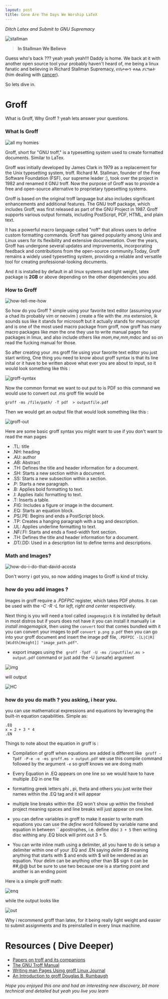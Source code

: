 ```yaml
---
layout: post
title: Gone Are The Days We Worship LaTeX
---
```


*Ditch Latex and Submit to GNU Supremacy*


![stallman](https://i.imgur.com/O5PhDCd.png)

> **In Stallman We Believe**

Guess who's back ??? yeah yeah yeah!!! Daddy is home. We back at it with another open source tool your probably haven't heard of, me being a linux fanatic and believing in Richard Stallman Supremacy, በሽታውን ቀለል ያርግልት (him dealing with [cancer](https://news.itsfoss.com/richard-stallman-battling-cancer/)).


So lets dive in.

# Groff 
What is Groff, Why Groff ? yeah lets answer your questions.

### What Is Groff 

![all my homies](https://i.imgur.com/AuXCRnD.png)

Groff, short for "GNU troff," is a typesetting system used to create formatted documents. Similar to LaTex.

Groff was initially developed by James Clark in 1979 as a replacement for the Unix typesetting system, troff. Richard M. Stallman, founder of the Free Software Foundation (FSF), our supreme leader :), took over the project in 1982 and renamed it GNU troff. Now the purpose of Groff was to provide a free and open-source alternative to proprietary typesetting systems.

Groff is based on the original troff language but also includes significant enhancements and additional features. The GNU troff package, which includes Groff, was first released as part of the GNU Project in 1987. Groff supports various output formats, including PostScript, PDF, HTML, and plain text.

It has a powerful macro language called "roff" that allows users to define custom formatting commands. Groff has gained popularity among Unix and Linux users for its flexibility and extensive documentation. Over the years, Groff has undergone several updates and improvements, incorporating feedback and contributions from the open-source community.Today, Groff remains a widely used typesetting system, providing a reliable and versatile tool for creating professional-looking documents.

And it is installed by default in all linux systems and light weight, latex package is **2GB** or above depending on the other dependencies you add. 

### How to Groff 

![how-tell-me-how](https://media.tenor.com/R8SX_Q9xhBwAAAAC/how-tell-me-how.gif)

So how do you Groff ? simple using your favorite text editor (assuming your a chad its probably vim or neovim ) create a file with the *.ms* extension, ik sounds sus like it stands for microsoft but it actually stands for *manuscript* and is one of the most used macro package from groff, now groff has many macro packages like *man* the one they use to write manual pages for packages in linux, and also include others like *mom,me,mm,mdoc* and so on read the fucking manual for those.

So after creating your .ms groff file using your favorite text editor you just start writing, One thing you need to know about groff syntax is that its line inital or it have to be written above what ever you are about to input, so it would look something like this :

![groff-syntax](https://i.imgur.com/kPhGgHu.png)

Now the common format we want to out put to is PDF so this command we would use to convert out .ms groff file would be 


```groff -ms /file/path/ -T pdf  > outputfile.pdf ```

Then we would get an output file that would look something like this :

![groff-out](https://i.imgur.com/HesgvNo.png)

Here are some basic groff syntax you might want to use if you don't want to read the man pages 

  -  .TL: title  
  -  .NH: heading 
  -  .AU: author 
  -  .AB: Abstract 
  -  .TH: Defines the title and header information for a document.
  -  .SH: Starts a new section within a document.
  -  .SS: Starts a new subsection within a section.
  -  .P: Starts a new paragraph.
  -  .B: Applies bold formatting to text.
  -  .I: Applies italic formatting to text.
  -  .T: Inserts a table.
  -  .FIG: Includes a figure or image in the document.
  -  .EQ: Starts an equation block.
  -  .PS/.PE: Begins and ends a PostScript block.
  -  .TP: Creates a hanging paragraph with a tag and description.
  -  .UL: Applies underline formatting to text.
  -  .NF/.FI: Starts and ends a fixed-width font section.
  -  .TH: Defines the title and header information for a document.
  -  .DT/.DD: Used in a description list to define terms and descriptions.


### Math and Images? 

![how-do-i-do-that-david-acosta](https://media.tenor.com/QqnlpRwb-vcAAAAC/how-do-i-do-that-david-acosta.gif)

Don't worry i got you, so now adding images to Groff is kind of tricky.

### how do you add images ?

Images in groff require a *.PDFPIC* register, which takes PDF photos. It can be used with the *-C -R -L* for *left, right and center* respectively.

Next thing is you will need a tool called `imagemagick` it is installed by default in most distros but if yours does not have it you can install it manually i.e *<your package manager> install imagemagick*, then using the `convert` tool that comes bundled with it you can convert your images to pdf `convert p.png p.pdf` then you can go into your groff document and insert the image pdf file, `.PDFPIC -[L|C|R] [Width[Height]] "image_path.pdf"`.

- export images using the ` groff -Tpdf -U -ms /inputfile/.ms > output.pdf` command or just add the -U (unsafe) argument 


![img](https://i.imgur.com/UnPXq8T.png)

will output 

![HC](https://i.imgur.com/HCaBqeB.png)


### how do you do math ? you asking, i hear you.  
you can use mathematical expressions and equations by leveraging the built-in equation capabilities. Simple as:
```groff 
.EQ 
x = 2 + 3 * 4 
.EN 
```
Things to note about the equation in groff is :

- Compilation of groff when equations are added is different like 
` groff -Tpdf -P-e -e -ms groff.ms > output.pdf` we use this compile command followed by the argument `-e` so groff knows we are doing math 

- Every Equation in .EQ appears on one line so we would have to have multiple .EQ in one file 

- formatting greek letters phi , pi, theta and others you just write their names within the .EQ tag and it will appear 

- multiple line breaks within the .EQ won't show up within the finished project meaning spaces and line breaks will just appear on one line.

- you can define variables in groff to make it easier to write math equations 
you can use the *define* word followed by variable name and equation in between *``* apostrophes, i.e. define disc `3 + 5` then writing disc withing any .EQ block will print out 3 + 5.

- You can write inline math using a delimiter, all you have to do is setup a delimiter within one of your .EQ and .EN saying *delim $$* meaning anything that starts with $ and ends with $ will be rendered as an equation. Your delim can be anything other than $$ sign it can be ##,@@ but be sure to use two because one is a starting point and another is an ending point   

Here is a simple groff math: 

![enq](https://i.imgur.com/Z0WdsZ3.png)

while the output looks like 

![out](https://i.imgur.com/AKuZiqk.png)

Why i recommend groff than latex, for it being really light weight and easier to submit assignments and its preinstalled in every linux machine.


# Resources ( Dive Deeper)

- [Papers on troff and its companions](https://troff.org/papers.html#eqn)
- [The GNU Troff Manual](https://www.gnu.org/software/groff/manual/groff.html)
- [Writing man Pages Using groff Linux Journal](https://www.linuxjournal.com/article/1158)
- [An Introduction to groff  Douglas B. Rumbaugh](https://douglasrumbaugh.com/post/groff-introduction/)



*Hope you enjoyed this one and had an interesting new discovery, bit more technical and detailed but yeah you live you learn*
 
